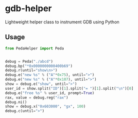 # gdb-helper
Lightweight helper class to instrument GDB using Python


## Usage
```python
from PedaHelper import Peda


debug = Peda("./abcd")
debug.bp("*0x0000000000400b69")
debug.r(until="show\n>")
debug.e("new %s" % ("A"*0x75), until=">")
debug.e("new %s" % ("A"*0x107), until=">")
show = debug.e("show", until=">")
user_id = show.split("ID")[1].split("= ")[1].split("\n")[0]
debug.e("free %s" % user_id, prompt=True)
rax, value = debug.reg("rax")
debug.ni()
show = debug.x("0x603000", "gx", 100)
debug.c(until=">")
```
